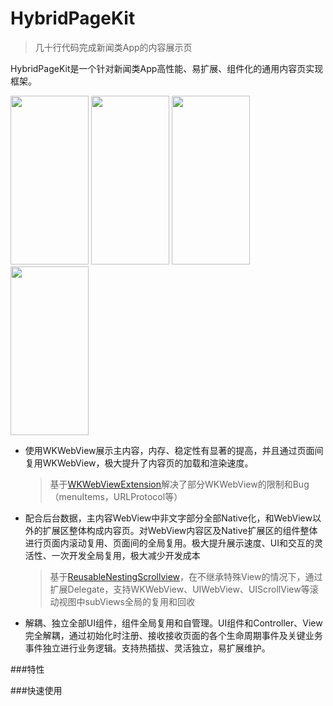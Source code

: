 # HybridPageKit

>几十行代码完成新闻类App的内容展示页

HybridPageKit是一个针对新闻类App高性能、易扩展、组件化的通用内容页实现框架。

<img style="display:inline-block" src="./Hybrid.gif" width="125" height="270"/>
<img style="display:inline-block" src="./Short.gif" width="125" height="270"/>
<img style="display:inline-block" src="./Banner.gif" width="125" height="270"/>
<img style="display:inline-block" src="./Folded.gif" width="125" height="270"/>


*	使用WKWebView展示主内容，内存、稳定性有显著的提高，并且通过页面间复用WKWebView，极大提升了内容页的加载和渲染速度。
	
	>基于[WKWebViewExtension](https://github.com/dequan1331/WKWebViewExtension)解决了部分WKWebView的限制和Bug（menuItems，URLProtocol等）

*	配合后台数据，主内容WebView中非文字部分全部Native化，和WebView以外的扩展区整体构成内容页。对WebView内容区及Native扩展区的组件整体进行页面内滚动复用、页面间的全局复用。极大提升展示速度、UI和交互的灵活性、一次开发全局复用，极大减少开发成本
	>基于[ReusableNestingScrollview](https://github.com/dequan1331/ReusableNestingScrollview)，在不继承特殊View的情况下，通过扩展Delegate，支持WKWebView、UIWebView、UIScrollView等滚动视图中subViews全局的复用和回收

* 	解耦、独立全部UI组件，组件全局复用和自管理。UI组件和Controller、View完全解耦，通过初始化时注册、接收接收页面的各个生命周期事件及关键业务事件独立进行业务逻辑。支持热插拔、灵活独立，易扩展维护。


###特性

###快速使用